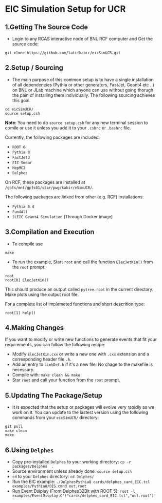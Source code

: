 EIC Simulation Setup for UCR
=============================


1.Getting The Source Code
--------------------------
- Login to any RCAS interactive node of BNL RCF computer and Get the source code: 
```
git clone https://github.com/latifkabir/eicSimUCR.git
```

2.Setup / Sourcing
--------------------

- The main purpose of this common setup is to have a single installation of all dependencies (Pythia or other generators, FastJet, Geant4 etc ..) on BNL or JLab machine which anyone can use without going thorugh the pain of installing them individually. The following sourcing achieves this goal. 

```
cd eicSimUCR/
source setup.csh
```
**Note:** You need to do `source setup.csh` for any new terminal session to comile or use it unless you add it to your `.cshrc` or `.bashrc` file.

Currently, the following packages are included:

- `ROOT 6`
- `Pythia 8`
- `FastJet3`
- `EIC-Smear`
- `HepMC2`
- `Delphes`

On RCF, these packages are installed at `/gpfs/mnt/gpfs01/star/pwg/kabir/eSimUCR/`.

The following packages are linked from other (e.g. RCF) installations:

- `Pythia 6.4`
- `Fun4All`
- `JLEIC Geant4 Simulation` (Through Docker image)


3.Compilation and Execution
------------------------
- To compile use
```
make
```
- To run the example, Start `root` and call the function `ElecJetKin()` from the `root` prompt:
```
root
root[0] ElecJetKin()
```
This should produce an output called `pytree.root` in the current directory. Make plots using the output root file.

For a complete list of implemeted functions and short descrition type:
```
root[1] help()
```

4.Making Changes
--------------------
If you want to modify or write new functions to generate events that fit your requirements, you can follow the following recipe:

- Modify `ElecJetKin.cxx` or write a new one with `.cxx` extension and a corresponding header file `.h`.
- Add an entry to `LinkDef.h` if it's a new file. No chage to the makefile is necessary.
- Compile with: `make clean && make`
- Star `root` and call your function from the `root` prompt.


5.Updating The Package/Setup
--------------------------------
- It is expected that the setup or packages will evolve very rapidly as we work on it. You can update to the lastest version using the following commands from your `eicSimUCR/` directory:

```
git pull
make clean
make
```

6.Using `Delphes`
------------------

- Copy pre-installed `Delphes` to your working directory: `cp -r packages/Delphes  .`
- Source environment unless already done: `source setup.csh`
- `cd` to your `Delphes` directory: `cd Delphes/`
- Run the EIC example: `./DelphesPythia8 cards/delphes_card_EIC.tcl examples/Pythia8/DIS.cmnd out.root`
- Run Event Dsiplay (From Delphes32Bit with ROOT 5): `root -l examples/EventDisplay.C'("cards/delphes_card_EIC.tcl","out.root")' `


